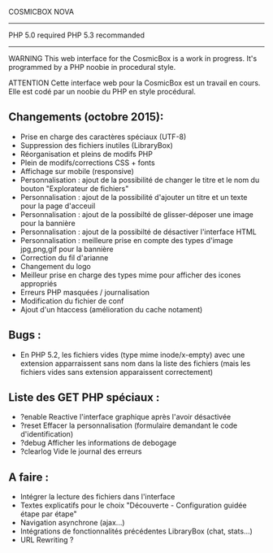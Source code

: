 COSMICBOX NOVA

************************
PHP 5.0 required
PHP 5.3 recommanded
************************

WARNING
This web interface for the CosmicBox is a work in progress.
It's programmed by a PHP noobie in procedural style.

ATTENTION
Cette interface web pour la CosmicBox est un travail en cours.
Elle est codé par un noobie du PHP en style procédural.

Changements (octobre 2015):
------------------------------------------------------------------------------------------------------------------
- Prise en charge des caractères spéciaux (UTF-8)
- Suppression des fichiers inutiles (LibraryBox)
- Réorganisation et pleins de modifs PHP
- Plein de modifs/corrections CSS + fonts
- Affichage sur mobile (responsive)
- Personnalisation : ajout de la possibilité de changer le titre et le nom du bouton "Explorateur de fichiers"
- Personnalisation : ajout de la possibilité d'ajouter un titre et un texte pour la page d'acceuil
- Personnalisation : ajout de la possibilté de glisser-déposer une image pour la bannière
- Personnalisation : ajout de la possibilté de désactiver l'interface HTML
- Personnalisation : meilleure prise en compte des types d'image jpg,png,gif pour la bannière
- Correction du fil d'arianne
- Changement du logo
- Meilleur prise en charge des types mime pour afficher des icones appropriés
- Erreurs PHP masquées / journalisation
- Modification du fichier de conf
- Ajout d'un htaccess (amélioration du cache notament)

Bugs :
------------------------------------------------------------------------------------------------------------------
- En PHP 5.2, les fichiers vides (type mime inode/x-empty) avec une extension apparraissent
  sans nom dans la liste des fichiers (mais les fichiers vides sans extension apparaissent correctement)


Liste des GET PHP spéciaux :
------------------------------------------------------------------------------------------------------------------
- ?enable		Reactive l'interface graphique après l'avoir désactivée
- ?reset		Effacer la personnalisation (formulaire demandant le code d'identification)
- ?debug		Afficher les informations de debogage
- ?clearlog		Vide le journal des erreurs


A faire :
------------------------------------------------------------------------------------------------------------------
- Intégrer la lecture des fichiers dans l'interface
- Textes explicatifs pour le choix "Découverte - Configuration guidée étape par étape"
- Navigation asynchrone (ajax...)
- Intégrations de fonctionnalités précédentes LibraryBox (chat, stats...)
- URL Rewriting ?
